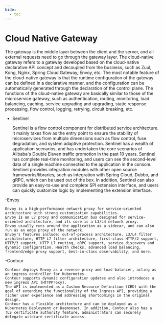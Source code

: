 ```yaml
---
hide:
  - toc
---
```


# Cloud Native Gateway

The gateway is the middle layer between the client and the server, and all external requests need to go through the gateway layer.
The cloud-native gateway refers to a gateway developed based on the cloud-native declarative API concept and decoupled from the business, such as Zuul, Kong, Nginx, Spring Cloud Gateway, Envoy, etc.
The most notable feature of the cloud-native gateway is that the runtime configuration of the gateway can be defined in a declarative manner, and the configuration can be automatically generated through the declaration of the control plane.
The functions of the cloud-native gateway are basically similar to those of the microservice gateway, such as authentication, routing, monitoring, load balancing, caching, service upgrading and upgrading, static response processing, flow control, logging, retrying, circuit breaking, etc.

- Sentinel

    Sentinel is a flow control component for distributed service architecture. It mainly takes flow as the entry point to ensure the stability of microservices from multiple dimensions such as flow control, fuse degradation, and system adaptive protection.
    Sentinel has a wealth of application scenarios, and has undertaken the core scenarios of Alibaba's Double Eleven traffic promotion in the past 10 years. Sentinel has complete real-time monitoring, and users can see the second-level data of a single machine connected to the application in the console.
    Sentinel provides integration modules with other open source frameworks/libraries, such as integration with Spring Cloud, Dubbo, and gRPC, which can be used out of the box.
    In addition, Sentinel can also provide an easy-to-use and complete SPI extension interface, and users can quickly customize logic by implementing the extension interface.

-Envoy

    Envoy is a high-performance network proxy for service-oriented architecture with strong customization capabilities.
    Envoy is an L7 proxy and communication bus designed for service-oriented architecture, and its core is a L3/L4 network proxy.
    Envoy usually runs around the application as a sidecar, and can also run as an edge proxy of the network.
    Envoy's features include: out-of-process architecture, L3/L4 filter architecture, HTTP L7 filter architecture, first-class HTTP/2 support, HTTP/3 support, HTTP L7 routing, gRPC support, service discovery and dynamic configuration, Health checks, advanced load balancing, frontend/edge proxy support, best-in-class observability, and more.

-Contour

    Contour deploys Envoy as a reverse proxy and load balancer, acting as an ingress controller for Kubernetes.
    Contour supports dynamic configuration updates and also introduces a new ingress API (HTTPProxy).
    The API is implemented as a Custom Resource Definition (CRD) with the goal of extending the functionality of the Ingress API, providing a richer user experience and addressing shortcomings in the original design.
    Contour has a flexible architecture and can be deployed as a Kubernetes Deployment or Daemonset. In addition, Contour also has a TLS certificate authority feature, administrators can securely delegate wildcard certificate access.